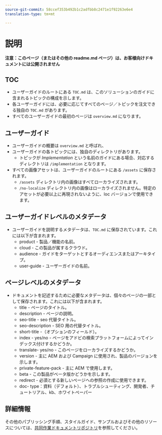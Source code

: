```yaml
---
source-git-commit: 58ccef353b492b1c2adfbb8c2471e1f92263e6e4
translation-type: tm+mt

---
```

# 説明

**注意：このページ（またはその他の readme.md ページ）は、お客様向けドキュメントには公開されません**

## TOC

+ ユーザーガイドのルートにある `TOC.md` は、このソリューションのガイドに含まれるトピックの構成を示します。
+ 各ユーザーガイドには、必要に応じてすべてのページ／トピックを注文できる独自の `TOC.md` があります。
+ すべてのユーザーガイドの最初のページは `overview.md` になります。

## ユーザーガイド

+ ユーザーガイドの概要は `overview.md` と呼ばれ、
+ ユーザーガイドの各トピックには、独自のディレクトリがあります。
   + トピックが *Implementation* という名前のガイドにある場合、対応するディレクトリは `/implementation` となります。
+ すべての画像アセットは、ユーザーガイドのルートにある `/assets` に保存されます。
   + `/assets` ディレクトリ内の画像はすべてローカライズされます。
   + `/no-localize` ディレクトリ内の画像はローカライズされません。特定のアセットが必要以上に再現されないように、loc バージョンで使用できます。

## ユーザーガイドレベルのメタデータ

+ ユーザーガイドを説明するメタデータは、`TOC.md` に保存されています。これには以下が含まれます。
   + product - 製品／機能の名前。
   + cloud - この製品が属するクラウド。
   + audience - ガイドをターゲットとするオーディエンスまたはアーキタイプ。
   + user-guide - ユーザーガイドの名前。

## ページレベルのメタデータ

+ ドキュメントを記述するために必要なメタデータは、個々のページの一部として保存されます。これには以下が含まれます。
   + title - ページのタイトル。
   + description - ページの説明。
   + seo-title - seo 代替タイトル。
   + seo-description - SEO 用の代替タイトル。
   + short-title -（オプションのフィールド）。
   + index - yes/no - ページをアドビの検索プラットフォームによってインデックス付けするかどうか。
   + translate- yes/no - このページをローカライズするかどうか。
   + version - 主に AEM および Campaign に使用され、製品のバージョンを示します。
   + private-feature-pack - 主に AEM で使用します。
   + beta - この製品がベータ版かどうかを示します。
   + redirect - 必須とする新しいページへの参照の作成に使用できます。
   + doc- type：資料（デフォルト）、トラブルシューティング、開発者、チュートリアル、kb、ホワイトペーパー

## 詳細情報

その他のパブリッシング手順、スタイルガイド、サンプルおよびその他のリソースについては、[共同作業ドキュメントリポジトリ](https://git.corp.adobe.com/AdobeDocs/collaborative-doc-instructions)を参照してください。
